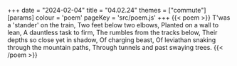 +++
date = "2024-02-04"
title = "04.02.24"
themes = ["commute"]
[params]
  colour = 'poem'
  pageKey = 'src/poem.js'
+++
{{< poem >}}
T'was a 'stander' on the train,
Two feet below two elbows,
Planted on a wall to lean,
A dauntless task to firm,
The rumbles from the tracks below,
Their depths so close yet in shadow,
Of charging beast,
Of leviathan snaking through the mountain paths,
Through tunnels and past swaying trees.
{{< /poem >}}